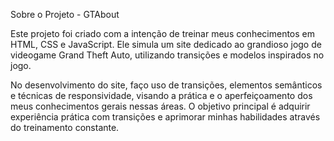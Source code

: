 Sobre o Projeto - GTAbout

Este projeto foi criado com a intenção de treinar meus conhecimentos em HTML, CSS e JavaScript. Ele simula um site dedicado ao grandioso jogo de videogame Grand Theft Auto, utilizando transições e modelos inspirados no jogo.

No desenvolvimento do site, faço uso de transições, elementos semânticos e técnicas de responsividade, visando a prática e o aperfeiçoamento dos meus conhecimentos gerais nessas áreas. O objetivo principal é adquirir experiência prática com transições e aprimorar minhas habilidades através do treinamento constante.

